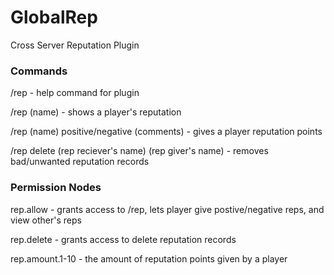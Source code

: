 # GlobalRep
Cross Server Reputation Plugin

### Commands
/rep - help command for plugin

/rep (name) - shows a player's reputation

/rep (name) positive/negative (comments) - gives a player reputation points

/rep delete (rep reciever's name) (rep giver's name) - removes bad/unwanted reputation records

### Permission Nodes
rep.allow - grants access to /rep, lets player give postive/negative reps, and view other's reps

rep.delete - grants access to delete reputation records

rep.amount.1-10 - the amount of reputation points given by a player
